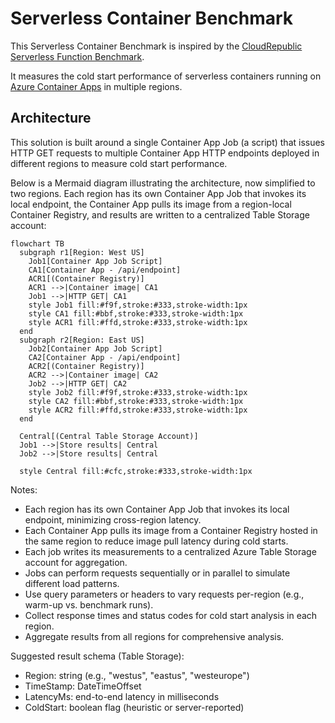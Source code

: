 # Serverless Container Benchmark

This Serverless Container Benchmark is inspired by the [CloudRepublic Serverless Function Benchmark](https://github.com/CloudRepublic/CloudRepublic.BenchMark).

It measures the cold start performance of serverless containers running on [Azure Container Apps](https://azure.microsoft.com/en-us/products/container-apps) in multiple regions.

## Architecture

This solution is built around a single Container App Job (a script) that issues HTTP GET requests to multiple Container App HTTP endpoints deployed in different regions to measure cold start performance.

Below is a Mermaid diagram illustrating the architecture, now simplified to two regions. Each region has its own Container App Job that invokes its local endpoint, the Container App pulls its image from a region-local Container Registry, and results are written to a centralized Table Storage account:

```mermaid
flowchart TB
  subgraph r1[Region: West US]
    Job1[Container App Job Script]
    CA1[Container App - /api/endpoint]
    ACR1[(Container Registry)]
    ACR1 -->|Container image| CA1
    Job1 -->|HTTP GET| CA1
    style Job1 fill:#f9f,stroke:#333,stroke-width:1px
    style CA1 fill:#bbf,stroke:#333,stroke-width:1px
    style ACR1 fill:#ffd,stroke:#333,stroke-width:1px
  end
  subgraph r2[Region: East US]
    Job2[Container App Job Script]
    CA2[Container App - /api/endpoint]
    ACR2[(Container Registry)]
    ACR2 -->|Container image| CA2
    Job2 -->|HTTP GET| CA2
    style Job2 fill:#f9f,stroke:#333,stroke-width:1px
    style CA2 fill:#bbf,stroke:#333,stroke-width:1px
    style ACR2 fill:#ffd,stroke:#333,stroke-width:1px
  end

  Central[(Central Table Storage Account)]
  Job1 -->|Store results| Central
  Job2 -->|Store results| Central

  style Central fill:#cfc,stroke:#333,stroke-width:1px
```

Notes:
- Each region has its own Container App Job that invokes its local endpoint, minimizing cross-region latency.
- Each Container App pulls its image from a Container Registry hosted in the same region to reduce image pull latency during cold starts.
- Each job writes its measurements to a centralized Azure Table Storage account for aggregation.
- Jobs can perform requests sequentially or in parallel to simulate different load patterns.
- Use query parameters or headers to vary requests per-region (e.g., warm-up vs. benchmark runs).
- Collect response times and status codes for cold start analysis in each region.
- Aggregate results from all regions for comprehensive analysis.

Suggested result schema (Table Storage):
- Region: string (e.g., "westus", "eastus", "westeurope")
- TimeStamp: DateTimeOffset
- LatencyMs: end-to-end latency in milliseconds
- ColdStart: boolean flag (heuristic or server-reported)


